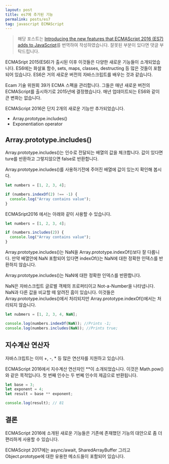 ```yaml
---
layout: post
title: es7에 추가된 기능
permalink: posts/es7
tag: javascript ECMAScript
---
```


> 해당 포스트는 [Introducing the new features that ECMAScript 2016 (ES7) adds to JavaScript](https://medium.freecodecamp.org/ecmascript-2016-es7-features-86903c5cab70)를 번역하여 작성하였습니다. 잘못된 부분이 있다면 댓글 부탁드립니다.

ECMASript 2015(ES6)가 출시된 이후 이것들은 다양한 새로운 기능들이 소개되었습니다. ES6에는 화살표 함수, sets, maps, classes, destructing 등 많은 것들이 포함되어 있습니다. ES6은 거의 새로운 버전의 자바스크립트를 배우는 것과 같습니다.

Ecam 기술 위원회 39가 ECMA 스펙을 관리합니다. 그들은 매년 새로운 버전의 ECMAScript를 출시하기로 2015년에 결정했습니다. 매년 업데이트되는 ES6와 같이 큰 변화는 없습니다.

ECMAScript 2016은 단지 2개의 새로운 기능만 추가되었습니다.

- Array.prototype.includes()
- Exponentiation operator

## Array.prototype.includes()

Array.prototype.includes()는 인수로 전달되는 배열의 값을 체크합니다. 값이 있다면 ture를 반환하고 그렇지않으면 false로 반환합니다.

Array.prototype.includes()를 사용하기전에 주어진 배열에 값이 있는지 확인해 봅시다.

```javascript
let numbers = [1, 2, 3, 4];

if (numbers.indexOf(2) !== -1) {
  console.log("Array contains value");
}
```

ECMASript2016 에서는 아래와 같이 사용할 수 있습니다.

```javascript
let numbers = [1, 2, 3, 4];

if (numbers.includes(2)) {
  console.log("Array contains value");
}
```

Array.prototype.includes()는 NaN을 Array.prototype.indexOf()보다 잘 다룹니다. 만약 배열안에 NaN 포함되어 있다면 indexOf()는 NaN에 대한 정확한 인덱스를 반환하지 않습니다.

Array.prototype.includes()는 NaN에 대한 정확한 인덱스를 반환합니다.

NaN은 자바스크립트 글로벌 객체의 프로퍼티이고 Not-a-Number을 나타냅니다. NaN과 다른 값을 비교할 떼 알려진 흠이 있습니다. 이것들은 Array.prototype.includes()에서 처리되지만 Array.prototype.indexOf()에서는 처리되지 않습니다.

```javascript
let nubmers = [1, 2, 3, 4, NaN];

console.log(numbers.indexOf(NaN)); //Prints -1;
console.log(numbers.includes(NaN)); //Prints true;
```

## 지수계산 연산자

자바스크립트는 이미 +, -, \* 등 많은 연산자를 지원하고 있습니다.

ECMAScript 2016에서 지수계산 연산자인 \*\*이 소개되었습니다.
이것은 Math.pow()와 같은 목적입니다. 첫 번째 인수는 두 번쩨 인수의 제곱으로 반환됩니다.

```javascript
let base = 3;
let exponent = 4;
let result = base ** exponent;

console.log(result); // 81
```

## 결론

ECMAScript 2016에 소개된 새로운 기능들은 기존에 존재했던 기능의 대안으로 좀 더 편리하게 사용할 수 있습니다.

ECMAScirpt 2017에는 async/await, SharedArrayBuffer 그리고 Object.prototype에 대한 유용한 메소드들이 포함되어 있습니다.
